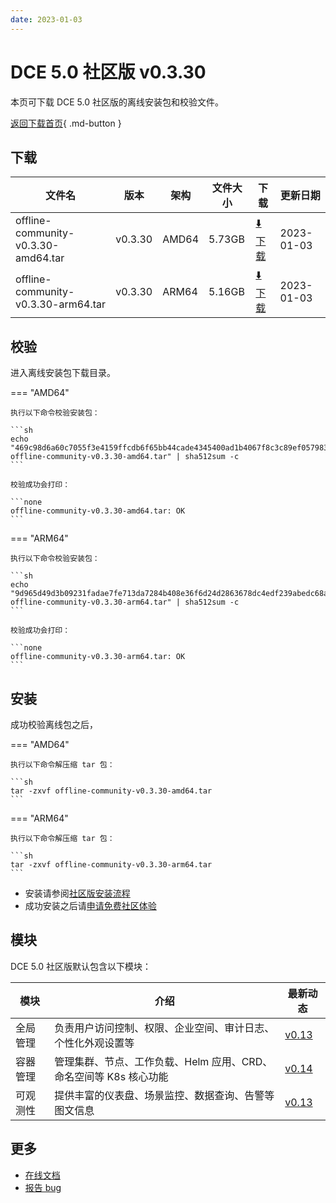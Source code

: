 ```yaml
---
date: 2023-01-03
---
```


# DCE 5.0 社区版 v0.3.30

本页可下载 DCE 5.0 社区版的离线安装包和校验文件。

[返回下载首页](../index.md){ .md-button }

## 下载

| 文件名                      | 版本    | 架构 | 文件大小 | 下载                                           | 更新日期   |
| ----------------------------- | ------- | -------- | ---------------------------------------------- | ---------- | ----------------------------- |
| offline-community-v0.3.30-amd64.tar | v0.3.30 | AMD64 | 5.73GB | [:arrow_down: 下载](https://qiniu-download-public.daocloud.io/DaoCloud_Enterprise/dce5/offline-community-v0.3.30-amd64.tar) | 2023-01-03 |
| offline-community-v0.3.30-arm64.tar | v0.3.30 | ARM64 | 5.16GB | [:arrow_down: 下载](https://qiniu-download-public.daocloud.io/DaoCloud_Enterprise/dce5/offline-community-v0.3.30-arm64.tar) | 2023-01-03 |

## 校验

进入离线安装包下载目录。

=== "AMD64"

    执行以下命令校验安装包：

    ```sh
    echo "469c98d6a60c7055f3e4159ffcdb6f65bb44cade4345400ad1b4067f8c3c89ef057983accaf413f76dc71b9a5592e0ef97600fa731bd715acacbdab1c653601b  offline-community-v0.3.30-amd64.tar" | sha512sum -c
    ```

    校验成功会打印：

    ```none
    offline-community-v0.3.30-amd64.tar: OK
    ```

=== "ARM64"

    执行以下命令校验安装包：

    ```sh
    echo "9d965d49d3b09231fadae7fe713da7284b408e36f6d24d2863678dc4edf239abedc68a47e5d020bf02688ad197803a908db379e481340e13c86735fa29fd8d14  offline-community-v0.3.30-arm64.tar" | sha512sum -c
    ```

    校验成功会打印：

    ```none
    offline-community-v0.3.30-arm64.tar: OK
    ```

## 安装

成功校验离线包之后，

=== "AMD64"

    执行以下命令解压缩 tar 包：

    ```sh
    tar -zxvf offline-community-v0.3.30-amd64.tar
    ```

=== "ARM64"

    执行以下命令解压缩 tar 包：

    ```sh
    tar -zxvf offline-community-v0.3.30-arm64.tar
    ```

- 安装请参阅[社区版安装流程](../../install/community/k8s/online.md#_2)
- 成功安装之后请[申请免费社区体验](../../dce/license0.md)

## 模块

DCE 5.0 社区版默认包含以下模块：

| 模块     | 介绍                                                              | 最新动态                                                   |
| -------- | ----------------------------------------------------------------- | ---------------------------------------------------------- |
| 全局管理 | 负责用户访问控制、权限、企业空间、审计日志、个性化外观设置等      | [v0.13](../../ghippo/intro/release-notes.md#v013) |
| 容器管理 | 管理集群、节点、工作负载、Helm 应用、CRD、命名空间等 K8s 核心功能 | [v0.14](../../kpanda/intro/release-notes.md#v014) |
| 可观测性 | 提供丰富的仪表盘、场景监控、数据查询、告警等图文信息              | [v0.13](../../insight/intro/releasenote.md#v013)  |

## 更多

- [在线文档](../../dce/index.md)
- [报告 bug](https://github.com/DaoCloud/DaoCloud-docs/issues)
